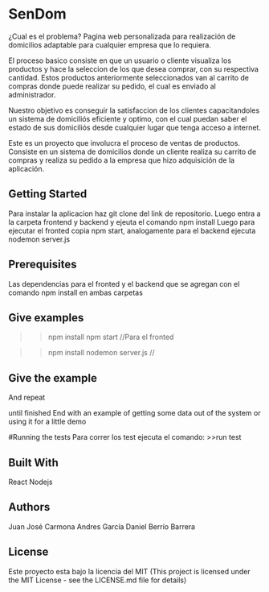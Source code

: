 # SenDom
¿Cual es el problema?
Pagina web personalizada para realización de domicilios adaptable para cualquier empresa que lo requiera.

El proceso basico consiste en que un usuario o cliente visualiza los productos y hace la seleccion de los que desea comprar, con su respectiva cantidad.
Estos productos anteriormente seleccionados van al carrito de compras donde puede realizar su pedido, el cual es enviado al administrador.

Nuestro objetivo es conseguir la satisfaccion de los clientes capacitandoles un sistema de domiciliós eficiente y optimo, con el cual puedan saber el estado de sus domiciliós desde cualquier lugar que tenga acceso a internet.

Este es un proyecto que involucra el proceso de ventas de productos.
Consiste en un sistema de domicilios donde un cliente realiza su carrito de compras y realiza su pedido a la empresa que hizo adquisición de la aplicación.


## Getting Started
Para instalar la aplicacion haz git clone del link de repositorio.
Luego entra a la carpeta frontend y backend y ejeuta el comando npm install
Luego para ejecutar el fronted copia npm start, analogamente para el backend ejecuta nodemon server.js

## Prerequisites
Las dependencias para el fronted y el backend que se agregan con el comando npm install en ambas carpetas

## Give examples
>> npm install
>> npm start //Para el fronted

>> npm install
>> nodemon server.js //


## Give the example
And repeat

until finished
End with an example of getting some data out of the system or using it for a little demo

#Running the tests
Para correr los test ejecuta el comando: >>run test

## Built With
React 
Nodejs


## Authors
Juan José Carmona
Andres García
Daniel Berrío Barrera

## License
Este proyecto esta bajo la licencia del MIT (This project is licensed under the MIT License - see the LICENSE.md file for details)
